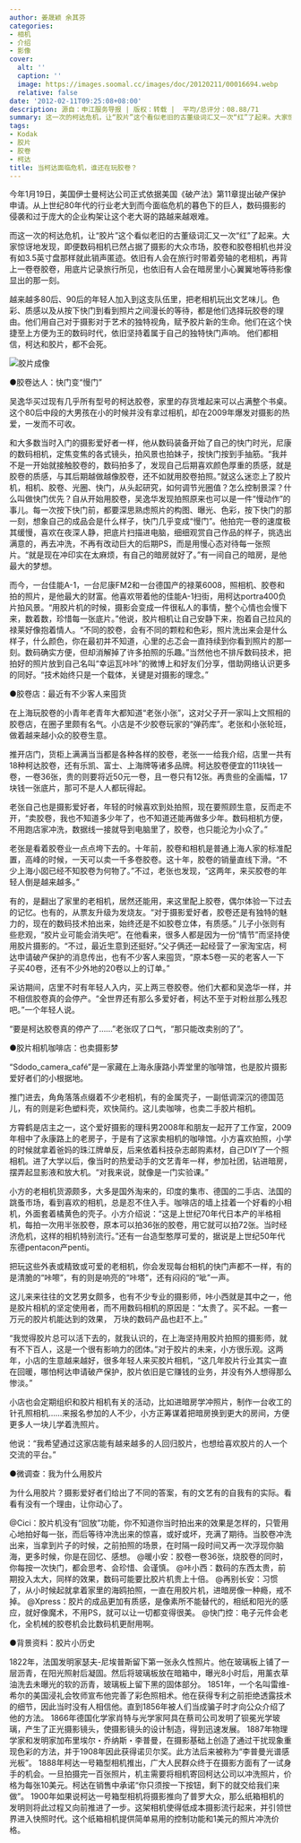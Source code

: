 ```yaml
---
author: 姜晟颖 余其芬
categories:
- 相机
- 介绍
- 影像
cover:
  alt: ''
  caption: ''
  image: https://images.soomal.cc/images/doc/20120211/00016694.webp
  relative: false
date: '2012-02-11T09:25:08+08:00'
description: 源自：申江服务导报 | 版权：转载 |  平均/总评分：08.88/71
summary: 这一次的柯达危机，让“胶片”这个看似老旧的古董级词汇又一次“红”了起来。大家惊讶地发现，即便数码相机已然占据了摄影的大众市场，胶卷和胶卷相机也并没有如3.5英寸盘那样就此销声匿迹。依旧有人会在旅行时带着旁轴的老相机，再背上一卷卷胶卷，用底片记录旅行所见，也依旧有人会在暗房里小心翼翼地等待……
tags:
- Kodak
- 胶片
- 胶卷
- 柯达
title: 当柯达面临危机，谁还在玩胶卷？
---
```


今年1月19日，美国伊士曼柯达公司正式依据美国《破产法》第11章提出破产保护申请。从上世纪80年代的行业老大到而今面临危机的暮色下的巨人，数码摄影的侵袭和过于庞大的企业构架让这个老大哥的路越来越艰难。

而这一次的柯达危机，让“胶片”这个看似老旧的古董级词汇又一次“红”了起来。大家惊讶地发现，即便数码相机已然占据了摄影的大众市场，胶卷和胶卷相机也并没有如3.5英寸盘那样就此销声匿迹。依旧有人会在旅行时带着旁轴的老相机，再背上一卷卷胶卷，用底片记录旅行所见，也依旧有人会在暗房里小心翼翼地等待影像显出的那一刻。

越来越多80后、90后的年轻人加入到这支队伍里，把老相机玩出文艺味儿。色彩、质感以及从按下快门到看到照片之间漫长的等待，都是他们选择玩胶卷的理由。他们用自己对于摄影对于艺术的独特视角，赋予胶片新的生命。他们在这个快捷至上方便为王的数码时代，依旧坚持着属于自己的独特快门声响。
他们都相信，柯达和胶片，都不会死。

![胶片成像](https://images.soomal.cc/images/doc/20120211/00016694.webp)





●胶卷达人：快门变“慢门”

吴逸华买过现有几乎所有型号的柯达胶卷，家里的存货堆起来可以占满整个书桌。这个80后中段的大男孩在小的时候并没有拿过相机，却在2009年爆发对摄影的热爱，一发而不可收。

和大多数当时入门的摄影爱好者一样，他从数码装备开始了自己的快门时光，尼康的数码相机，定焦变焦的各式镜头，拍风景也拍妹子，按快门按到手抽筋。“我并不是一开始就接触胶卷的，数码拍多了，发现自己后期喜欢颜色厚重的质感，就是胶卷的质感，与其后期越做越像胶卷，还不如就用胶卷拍照。”就这么迷恋上了胶片机，相机、胶卷、光圈、快门，从头起研究，如何调节光圈值？怎么控制景深？什么叫做快门优先？自从开始用胶卷，吴逸华发现拍照原来也可以是一件“慢动作”的事儿。每一次按下快门前，都要深思熟虑照片的构图、曝光、色彩，按下快门的那一刻，想象自己的成品会是什么样子，快门几乎变成“慢门”。他拍完一卷的速度极其缓慢，喜欢在夜深人静，把底片扫描进电脑，细细观赏自己作品的样子，挑选出满意的，再去冲洗，不再有改动巨大的后期PS，而是用慢心态对待每一张照片。“就是现在冲印实在太麻烦，有自己的暗房就好了。”有一间自己的暗房，是他最大的梦想。

而今，一台佳能A-1，一台尼康FM2和一台德国产的禄莱6008，照相机、胶卷和拍的照片，是他最大的财富。他喜欢带着他的佳能A-1扫街，用柯达portra400负片拍风景。“用胶片机的时候，摄影会变成一件很私人的事情，整个心情也会慢下来，数着数，珍惜每一张底片。”他说，胶片相机让自己安静下来，抱着自己拉风的禄莱好像抱着情人。“不同的胶卷，会有不同的颗粒和色彩，照片洗出来会是什么样子，什么颜色，你在最初并不知道，心里的忐忑会一直持续到你看到照片的那一刻。数码确实方便，但却消解掉了许多拍照的乐趣。”当然他也不排斥数码技术，把拍好的照片放到自己名叫“幸运瓦咔咔”的微博上和好友们分享，借助网络认识更多的同好。“技术始终只是一个载体，关键是对摄影的理念。”

●胶卷店：最近有不少客人来囤货

在上海玩胶卷的小青年老青年大都知道“老张小张”，这对父子开一家叫上文照相的胶卷店，在圈子里颇有名气。小店是不少胶卷玩家的“弹药库”。老张和小张轮班，做着越来越小众的胶卷生意。

推开店门，货柜上满满当当都是各种各样的胶卷，老张一一给我介绍，店里一共有18种柯达胶卷，还有乐凯、富士、上海牌等诸多品牌。柯达胶卷便宜的11块钱一卷，一卷36张，贵的则要将近50元一卷，且一卷只有12张。再贵些的全画幅，17块钱一张底片，那可不是人人都玩得起。

老张自己也是摄影爱好者，年轻的时候喜欢到处拍照，现在要照顾生意，反而走不开，“卖胶卷，我也不知道多少年了，也不知道还能再做多少年。数码相机方便，不用跑店家冲洗，数据线一接就导到电脑里了，胶卷，也只能沦为小众了。”

老张是看着胶卷业一点点垮下去的。十年前，胶卷和相机是普通上海人家的标准配置，高峰的时候，一天可以卖一千多卷胶卷。这十年，胶卷的销量直线下滑。“不少上海小囡已经不知胶卷为何物了。”不过，老张也发现，“这两年，来买胶卷的年轻人倒是越来越多。”

有的，是翻出了家里的老相机，居然还能用，来这里配上胶卷，偶尔体验一下过去的记忆。也有的，从票友升级为发烧友。“对于摄影爱好者，胶卷还是有独特的魅力的，现在的数码技术拍出来，始终还是不如胶卷立体，有质感。”
儿子小张则有些悲观，“胶片业可能会消失吧”。在他看来，很多人都是因为一份“情节”而坚持使用胶片摄影的。“不过，最近生意到还挺好。”父子俩还一起经营了一家淘宝店，柯达申请破产保护的消息传出，也有不少客人来囤货，“原本5卷一买的老客人一下子买40卷，还有不少外地的20卷以上的订单。”

采访期间，店里不时有年轻人入内，买上两三卷胶卷。他们大都和吴逸华一样，并不相信胶卷真的会停产。“全世界还有那么多爱好者，柯达不至于对粉丝那么残忍吧。”一个年轻人说。

“要是柯达胶卷真的停产了……”老张叹了口气，“那只能改卖别的了”。

●胶片相机咖啡店：也卖摄影梦

“Sdodo_camera_café”是一家藏在上海永康路小弄堂里的咖啡馆，也是胶片摄影爱好者们的小根据地。

推门进去，角角落落点缀着不少老相机，有的金属壳子，一副低调深沉的德国范儿，有的则是彩色塑料壳，欢快简约。这儿卖咖啡，也卖二手胶片相机。

方霄鹤是店主之一，这个爱好摄影的理科男2008年和朋友一起开了工作室，2009年相中了永康路上的老房子，于是有了这家卖相机的咖啡馆。小方喜欢拍照，小学的时候就拿着爸妈的珠江牌单反，后来依着科技杂志邮购素材，自己DIY了一个照相机。进了大学以后，像当时的热爱动手的文艺青年一样，参加社团，钻进暗房，摆弄起显影液和放大机。“对我来说，就像是一门实验课。”

小方的老相机货源颇多，大多是国外淘来的，印度的集市、德国的二手店、法国的跳蚤市场，看到喜欢的相机，总是忍不住入手。咖啡店的墙上挂着一个好看的小相机，外面套着橘黄色的壳子。小方介绍说：“这是上世纪70年代日本产的半格相机，每拍一次用半张胶卷，原本可以拍36张的胶卷，用它就可以拍72张。当时经济危机，这样的相机特别流行。”还有一台造型憨厚可爱的，据说是上世纪50年代东德pentacon产penti。

把玩这些外表或精致或可爱的老相机，你会发现每台相机的快门声都不一样，有的是清脆的“咔嚓”，有的则是响亮的“咔塔”，还有闷闷的“呲”一声。

这儿来来往往的文艺男女颇多，也有不少专业的摄影师，咔小西就是其中之一，他是胶片相机的坚定使用者，而不用数码相机的原因是：“太贵了。买不起。一套一万元的胶片机能达到的效果， 万块的数码产品也赶不上。”

“我觉得胶片总可以活下去的，就我认识的，在上海坚持用胶片拍照的摄影师，就有不下百人，这是一个很有影响力的团体。”对于胶片的未来，小方很乐观。这两年，小店的生意越来越好，很多年轻人来买胶片相机，“这几年胶片行业其实一直在回暖，哪怕柯达申请破产保护，胶片依旧是它赚钱的业务，并没有外人想得那么惨淡。”

小店也会定期组织和胶片相机有关的活动，比如进暗房学冲照片，制作一台收工的针孔照相机……来报名参加的人不少，小方正筹谋着把暗房换到更大的房间，方便更多人一块儿学着洗照片。

他说：“我希望通过这家店能有越来越多的人回归胶片，也想给喜欢胶片的人一个交流的平台。”

●微调查：我为什么用胶片


为什么用胶片？摄影爱好者们给出了不同的答案，有的文艺有的自我有的实际。看看有没有一个理由，让你动心了。

@Cici：胶片机没有“回放”功能，你不知道你当时拍出来的效果是怎样的，只管用心地拍好每一张，而后等待冲洗出来的惊喜，或好或坏，充满了期待。当胶卷冲洗出来，当拿到片子的时候，之前拍照的场景，在时隔一段时间又再一次浮现你脑海，更多时候，你是在回忆、感想。
@暖小安：胶卷一卷36张，烧胶卷的同时，你每按一次快门，都会思考、会珍惜、会谨慎。
@咔小西：数码的东西太贵，前期投入太大，同样的效果，数码可能要比胶片机贵上十倍。
@再别长安：习惯了，从小时候起就拿着家里的海鸥拍照，一直在用胶片机，进暗房像一种瘾，戒不掉。
@Xpress：胶片的成品更加有质感，是像素所不能替代的，相纸和阳光的感应，就好像魔术，不用PS，就可以让一切都变得很美。
@快门控：电子元件会老化，全机械的胶卷机会比数码机更耐用啊。


●背景资料：胶片小历史


1822年，法国发明家瑟夫-尼埃普斯留下第一张永久性照片。他在玻璃板上铺了一层沥青，在阳光照射后凝固。然后将玻璃板放在暗箱中，曝光8小时后，用薰衣草油洗去未曝光的软的沥青，玻璃板上留下黑的固体部分。
1851年，一个名叫雷维-希尔的美国浸礼会牧师宣布他完善了彩色照相术。他在获得专利之前拒绝透露技术的细节，因此当时没有人相信他。直到1856年被人们当成骗子时才向公众介绍了他的方法。
1866年德国化学家肖特与光学家阿具在蔡司公司发明了钡冕光学玻璃，产生了正光摄影镜头，使摄影镜头的设计制造，得到迅速发展。
1887年物理学家和发明家加布里埃尔・乔纳斯・李普曼，在摄影基础上创造了通过干扰现象重现色彩的方法，并于1908年因此获得诺贝尔奖。此方法后来被称为“李普曼光谱感光板”。
1888年柯达一号箱型相机推出，广大人民群众终于在摄影方面有了一试身手的机会。一旦拍摄完一百张照片，机主需要将相机寄回柯达公司以冲洗照片，价格为每张10美元。柯达在销售中承诺“你只须按一下按钮，剩下的就交给我们来做”。
1900年如果说柯达一号箱型相机将摄影推向了普罗大众，那么纸箱相机的发明则将此过程又向前推进了一步。这架相机使得低成本摄影流行起来，并引领世界进入快照时代。这个纸箱相机提供简单易用的控制功能和1美元的照片冲洗价格。